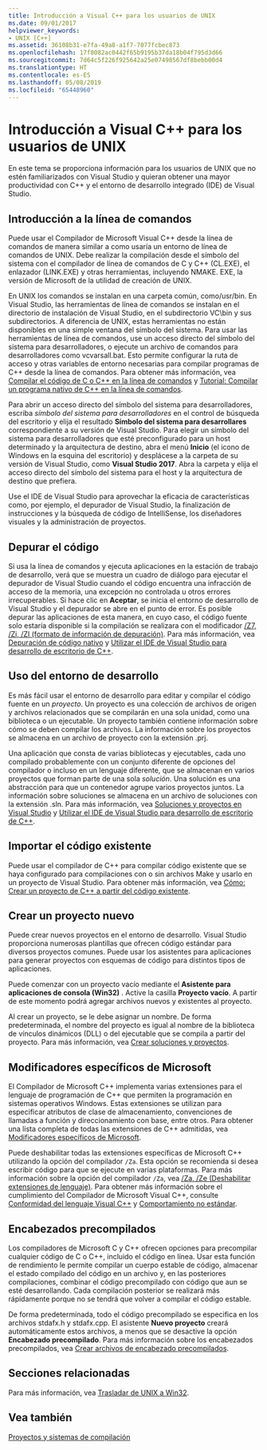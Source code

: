 ```yaml
---
title: Introducción a Visual C++ para los usuarios de UNIX
ms.date: 09/01/2017
helpviewer_keywords:
- UNIX [C++]
ms.assetid: 36108b31-e7fa-49a8-a1f7-7077fcbec873
ms.openlocfilehash: 17f8082ac0442f65b9195b37da18b04f795d3d66
ms.sourcegitcommit: 7d64c5f226f925642a25e07498567df8bebb00d4
ms.translationtype: HT
ms.contentlocale: es-ES
ms.lasthandoff: 05/08/2019
ms.locfileid: "65448960"
---
```

# <a name="introduction-to-visual-c-for-unix-users"></a>Introducción a Visual C++ para los usuarios de UNIX

En este tema se proporciona información para los usuarios de UNIX que no estén familiarizados con Visual Studio y quieran obtener una mayor productividad con C++ y el entorno de desarrollo integrado (IDE) de Visual Studio.

## <a name="getting-started-on-the-command-line"></a>Introducción a la línea de comandos

Puede usar el Compilador de Microsoft Visual C++ desde la línea de comandos de manera similar a como usaría un entorno de línea de comandos de UNIX. Debe realizar la compilación desde el símbolo del sistema con el compilador de línea de comandos de C y C++ (CL.EXE), el enlazador (LINK.EXE) y otras herramientas, incluyendo NMAKE. EXE, la versión de Microsoft de la utilidad de creación de UNIX.

En UNIX los comandos se instalan en una carpeta común, como/usr/bin. En Visual Studio, las herramientas de línea de comandos se instalan en el directorio de instalación de Visual Studio, en el subdirectorio VC\bin y sus subdirectorios. A diferencia de UNIX, estas herramientas no están disponibles en una simple ventana del símbolo del sistema. Para usar las herramientas de línea de comandos, use un acceso directo del símbolo del sistema para desarrolladores, o ejecute un archivo de comandos para desarrolladores como vcvarsall.bat. Esto permite configurar la ruta de acceso y otras variables de entorno necesarias para compilar programas de C++ desde la línea de comandos. Para obtener más información, vea [Compilar el código de C o C++ en la línea de comandos](../build/building-on-the-command-line.md) y [Tutorial: Compilar un programa nativo de C++ en la línea de comandos](../build/walkthrough-compiling-a-native-cpp-program-on-the-command-line.md).

Para abrir un acceso directo del símbolo del sistema para desarrolladores, escriba *símbolo del sistema para desarrolladores* en el control de búsqueda del escritorio y elija el resultado **Símbolo del sistema para desarrollares** correspondiente a su versión de Visual Studio. Para elegir un símbolo del sistema para desarrolladores que esté preconfigurado para un host determinado y la arquitectura de destino, abra el menú **Inicio** (el icono de Windows en la esquina del escritorio) y desplácese a la carpeta de su versión de Visual Studio, como **Visual Studio 2017**. Abra la carpeta y elija el acceso directo del símbolo del sistema para el host y la arquitectura de destino que prefiera.

Use el IDE de Visual Studio para aprovechar la eficacia de características como, por ejemplo, el depurador de Visual Studio, la finalización de instrucciones y la búsqueda de código de IntelliSense, los diseñadores visuales y la administración de proyectos.

## <a name="debugging-your-code"></a>Depurar el código

Si usa la línea de comandos y ejecuta aplicaciones en la estación de trabajo de desarrollo, verá que se muestra un cuadro de diálogo para ejecutar el depurador de Visual Studio cuando el código encuentra una infracción de acceso de la memoria, una excepción no controlada u otros errores irrecuperables. Si hace clic en **Aceptar**, se inicia el entorno de desarrollo de Visual Studio y el depurador se abre en el punto de error. Es posible depurar las aplicaciones de esta manera, en cuyo caso, el código fuente solo estaría disponible si la compilación se realizara con el modificador [/Z7, /Zi, /ZI (formato de información de depuración)](../build/reference/z7-zi-zi-debug-information-format.md). Para más información, vea [Depuración de código nativo](/visualstudio/debugger/debugging-native-code) y [Utilizar el IDE de Visual Studio para desarrollo de escritorio de C++](../ide/using-the-visual-studio-ide-for-cpp-desktop-development.md).

## <a name="using-the-development-environment"></a>Uso del entorno de desarrollo

Es más fácil usar el entorno de desarrollo para editar y compilar el código fuente en un *proyecto*. Un proyecto es una colección de archivos de origen y archivos relacionados que se compilarán en una sola unidad, como una biblioteca o un ejecutable. Un proyecto también contiene información sobre cómo se deben compilar los archivos. La información sobre los proyectos se almacena en un archivo de proyecto con la extensión .prj.

Una aplicación que consta de varias bibliotecas y ejecutables, cada uno compilado probablemente con un conjunto diferente de opciones del compilador o incluso en un lenguaje diferente, que se almacenan en varios proyectos que forman parte de una sola *solución*. Una solución es una abstracción para que un contenedor agrupe varios proyectos juntos. La información sobre soluciones se almacena en un archivo de soluciones con la extensión .sln. Para más información, vea [Soluciones y proyectos en Visual Studio](/visualstudio/ide/solutions-and-projects-in-visual-studio) y [Utilizar el IDE de Visual Studio para desarrollo de escritorio de C++](../ide/using-the-visual-studio-ide-for-cpp-desktop-development.md).

## <a name="importing-your-existing-code"></a>Importar el código existente

Puede usar el compilador de C++ para compilar código existente que se haya configurado para compilaciones con o sin archivos Make y usarlo en un proyecto de Visual Studio. Para obtener más información, vea [Cómo: Crear un proyecto de C++ a partir del código existente](../build/how-to-create-a-cpp-project-from-existing-code.md).

## <a name="creating-a-new-project"></a>Crear un proyecto nuevo

Puede crear nuevos proyectos en el entorno de desarrollo. Visual Studio proporciona numerosas plantillas que ofrecen código estándar para diversos proyectos comunes. Puede usar los asistentes para aplicaciones para generar proyectos con esquemas de código para distintos tipos de aplicaciones.

Puede comenzar con un proyecto vacío mediante el **Asistente para aplicaciones de consola (Win32)** . Active la casilla **Proyecto vacío**. A partir de este momento podrá agregar archivos nuevos y existentes al proyecto.

Al crear un proyecto, se le debe asignar un nombre. De forma predeterminada, el nombre del proyecto es igual al nombre de la biblioteca de vínculos dinámicos (DLL) o del ejecutable que se compila a partir del proyecto. Para más información, vea [Crear soluciones y proyectos](/visualstudio/ide/creating-solutions-and-projects).

## <a name="microsoft-specific-modifiers"></a>Modificadores específicos de Microsoft

El Compilador de Microsoft C++ implementa varias extensiones para el lenguaje de programación de C++ que permiten la programación en sistemas operativos Windows. Estas extensiones se utilizan para especificar atributos de clase de almacenamiento, convenciones de llamadas a función y direccionamiento con base, entre otros. Para obtener una lista completa de todas las extensiones de C++ admitidas, vea [Modificadores específicos de Microsoft](../cpp/microsoft-specific-modifiers.md).

Puede deshabilitar todas las extensiones específicas de Microsoft C++ utilizando la opción del compilador `/Za`. Esta opción se recomienda si desea escribir código para que se ejecute en varias plataformas. Para más información sobre la opción del compilador `/Za`, vea [/Za, /Ze (Deshabilitar extensiones de lenguaje)](../build/reference/za-ze-disable-language-extensions.md). Para obtener más información sobre el cumplimiento del Compilador de Microsoft Visual C++, consulte [Conformidad del lenguaje Visual C++](../overview/visual-cpp-language-conformance.md) y [Comportamiento no estándar](../cpp/nonstandard-behavior.md).

## <a name="precompiled-headers"></a>Encabezados precompilados

Los compiladores de Microsoft C y C++ ofrecen opciones para precompilar cualquier código de C o C++, incluido el código en línea. Usar esta función de rendimiento le permite compilar un cuerpo estable de código, almacenar el estado compilado del código en un archivo y, en las posteriores compilaciones, combinar el código precompilado con código que aun se esté desarrollando. Cada compilación posterior se realizará más rápidamente porque no se tendrá que volver a compilar el código estable.

De forma predeterminada, todo el código precompilado se especifica en los archivos stdafx.h y stdafx.cpp. El asistente **Nuevo proyecto** creará automáticamente estos archivos, a menos que se desactive la opción **Encabezado precompilado**. Para más información sobre los encabezados precompilados, vea [Crear archivos de encabezado precompilados](../build/creating-precompiled-header-files.md).

## <a name="related-sections"></a>Secciones relacionadas

Para más información, vea [Trasladar de UNIX a Win32](../porting/porting-from-unix-to-win32.md).

## <a name="see-also"></a>Vea también

[Proyectos y sistemas de compilación](../build/projects-and-build-systems-cpp.md)
